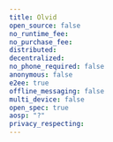 ```yaml
---
title: Olvid
open_source: false
no_runtime_fee:
no_purchase_fee:
distributed: 
decentralized: 
no_phone_required: false
anonymous: false
e2ee: true
offline_messaging: false
multi_device: false
open_spec: true
aosp: "?"
privacy_respecting:
---
```


